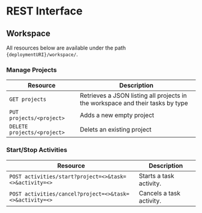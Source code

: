 # REST Interface

## Workspace

All resources below are available under the path `{deploymentURI}/workspace/`.

### Manage Projects

| Resource | Description |
| --- | --- |
| `GET projects`              | Retrieves a JSON listing all projects in the workspace and their tasks by type |
| `PUT projects/<project>`    | Adds a new empty project |   
| `DELETE projects/<project>` | Delets an existing project |

### Start/Stop Activities

| Resource | Description |
| --- | --- |
| `POST activities/start?project=<>&task=<>&activity=<>` | Starts a task activity. |
| `POST activities/cancel?project=<>&task=<>&activity=<>` | Cancels a task activity. |